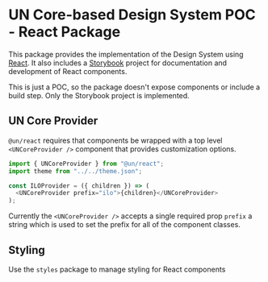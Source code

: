 # UN Core-based Design System POC - React Package

This package provides the implementation of the Design System using [React](https://reactjs.org/). It also includes a [Storybook](https://storybook.js.org/) project for documentation and development of React components.

This is just a POC, so the package doesn't expose components or include a build step. Only the Storybook project is implemented.

## UN Core Provider

`@un/react` requires that components be wrapped with a top level `<UNCoreProvider />` component that provides customization options.

```js
import { UNCoreProvider } from "@un/react";
import theme from "../../theme.json";

const ILOProvider = ({ children }) => (
  <UNCoreProvider prefix="ilo">{children}</UNCoreProvider>
);
```

Currently the `<UNCoreProvider />` accepts a single required prop `prefix` a string which is used to set the prefix for all of the component classes.

## Styling

Use the `styles` package to manage styling for React components
